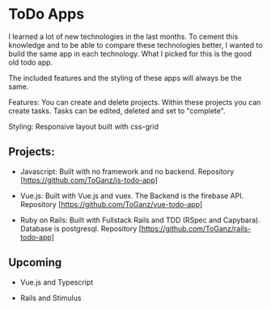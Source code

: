 # ToDo Apps

I learned a lot of new technologies in the last months. To cement this knowledge and to be able to compare these technologies better, I wanted to build the same app in each technology. What I picked for this is the good old todo app.


The included features and the styling of these apps will always be the same.

Features:
You can create and delete projects. Within these projects you can create tasks. Tasks can be edited, deleted and set to "complete". 

Styling:
Responsive layout built with css-grid





## Projects:

* Javascript: Built with no framework and no backend.
Repository [https://github.com/ToGanz/js-todo-app]

* Vue.js: Built with Vue.js and vuex. The Backend is the firebase API.
Repository [https://github.com/ToGanz/vue-todo-app]

* Ruby on Rails: Built with Fullstack Rails and TDD (RSpec and Capybara). Database is postgresql.
Repository [https://github.com/ToGanz/rails-todo-app]

## Upcoming

* Vue.js and Typescript

* Rails and Stimulus